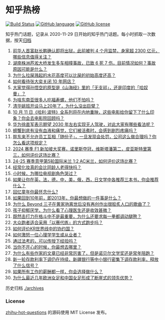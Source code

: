 # 知乎热榜
[![Build Status](https://github.com/ToWeLong/zhihu-hot-questions/workflows/CI/badge.svg)](https://github.com/ToWeLong/zhihu-hot-questions/actions)
[![GitHub language](https://img.shields.io/badge/language-golang-orange.svg)](https://golang.org/)
[![GitHub license](https://img.shields.io/github/license/ToWeLong/zhihu-hot-questions)](https://github.com/ToWeLong/zhihu-hot-questions/blob/main/LICENSE)

知乎热门话题，记录从 2020-11-29 日开始的知乎热门话题。每小时抓取一次数据，按天[归档](./archives)

<!-- BEGIN -->

1. [前华人首富赵长鹏确认即将出狱，此前被判 4 个月监禁，身家超 2300 亿元，哪些信息值得关注？](https://www.zhihu.com/question/667873873)
1. [湖南株洲芦淞大桥发生多车相撞事故，已致 6 死 7 伤，目前情况如何？事故原因可能是什么？](https://www.zhihu.com/question/667933253)
1. [为什么拉屎溅起的水花高度可以比屎的初始高度还高？](https://www.zhihu.com/question/667767934)
1. [如何看待张大奕关闭 10 年网店？](https://www.zhihu.com/question/667673118)
1. [大家觉得孙悟空的原型是《山海经》里的「无支祁」，还是印度的「哈奴曼」？](https://www.zhihu.com/question/509574784)
1. [为啥东南亚很多人吃福寿螺，他们不怕吗？](https://www.zhihu.com/question/533214339)
1. [清华姚班开设马上20年了，为什么没出巨擘？](https://www.zhihu.com/question/667767788)
1. [10 月 11 日《哈利·波特》全系列将在内地重映，这些电影给你留下了什么印象？你会去电影院回顾吗？](https://www.zhihu.com/question/667671363)
1. [华为徐直军表示期望 2030 年左右实现无人驾驶，对此大家有哪些看法呢？](https://www.zhihu.com/question/667833875)
1. [螃蟹到底有没有血液和痛觉，它们被活煮时，会感到剧烈疼痛吗？](https://www.zhihu.com/question/633186331)
1. [胖东来不允许员工互相「随份子」，一旦发现会处罚，公司这么做合理吗？你怎么看这项规定？](https://www.zhihu.com/question/667848801)
1. [2024 赛季 F1 新加坡大奖赛，诺里斯夺冠，维斯塔潘第二，皮亚斯特里第三，如何评价这场比赛？](https://www.zhihu.com/question/667889756)
1. [24-25 赛季意甲第5轮国际米兰 1:2 AC米兰，如何评价这场比赛？](https://www.zhihu.com/question/667902544)
1. [经常化妆真的会比同龄人老得快吗？](https://www.zhihu.com/question/306781305)
1. [小时候，为哪位电视剧角色哭过？](https://www.zhihu.com/question/661908299)
1. [如果让你在英，法，德，中，美，俄，西，日文学中各推荐三本书，你会推荐什么？](https://www.zhihu.com/question/666832341)
1. [回忆童年你最怀念什么?](https://www.zhihu.com/question/667888425)
1. [如果回到10年前，即2013年，你最想做的一件事是什么？](https://www.zhihu.com/question/667403004)
1. [为什么 Beyond 三子在黄家驹离世后没有再创作出很脍炙人口的歌曲了？](https://www.zhihu.com/question/20758265)
1. [孩子抑郁厌学，为什么看了心理医生还是收效甚微？](https://www.zhihu.com/question/664314645)
1. [既然击打力在格斗中不是最重要，为什么还要求每一拳都调动腿胯？](https://www.zhihu.com/question/667508102)
1. [大众跑者适合采用「以赛代练」的方式跑步吗？](https://www.zhihu.com/question/667334931)
1. [如何评价KR世界线中的协约国？](https://www.zhihu.com/question/445168467)
1. [如何激怒一位心理学学生或从业者？](https://www.zhihu.com/question/666347625)
1. [通过法考的，可以传授下经验吗？](https://www.zhihu.com/question/364637245)
1. [当你不开心的时候，你最想去哪里？](https://www.zhihu.com/question/667586498)
1. [为什么有些作家的文章已经非常厉害了，但是诺贝尔文学奖还是常年陪跑？](https://www.zhihu.com/question/667062649)
1. [新一轮存款利率下调仍在持续，新疆银行等中小银行密集下调存款利率，释放了什么信号？](https://www.zhihu.com/question/667838654)
1. [如果所有工作的薪酬都一样，你会选择做什么？](https://www.zhihu.com/question/667133876)
1. [为什么最近几年欧洲女足和中国女足形成了断崖式的领先优势？](https://www.zhihu.com/question/667715326)

<!-- END -->

历史归档 [./archives](./archives)


### License
[zhihu-hot-questions](https://github.com/towelong/zhihu-hot-questions) 的源码使用 MIT License 发布。